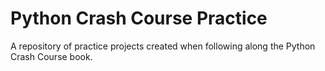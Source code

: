 # Python Crash Course Practice
A repository of practice projects created when following along the Python Crash Course book.
